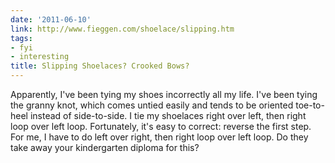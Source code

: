```yaml
---
date: '2011-06-10'
link: http://www.fieggen.com/shoelace/slipping.htm
tags:
- fyi
- interesting
title: Slipping Shoelaces? Crooked Bows?
---
```


Apparently, I've been tying my shoes incorrectly all my life. I've been tying the granny knot, which comes untied easily and tends to be oriented toe-to-heel instead of side-to-side. I tie my shoelaces right over left, then right loop over left loop. Fortunately, it's easy to correct: reverse the first step. For me, I have to do left over right, then right loop over left loop. Do they take away your kindergarten diploma for this?
